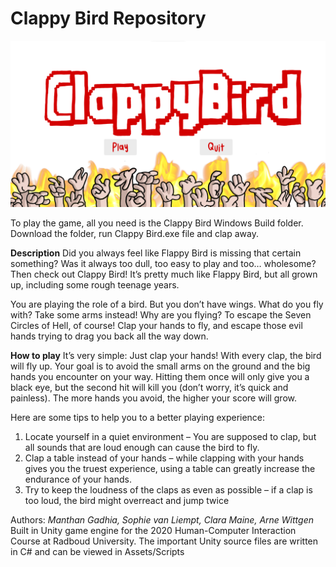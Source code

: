 # Clappy Bird Repository

![The clappy bird banner. Handdrawn text displays the Clappy Bird logo above a pit of ominous grasping hands.](banner.png)

To play the game, all you need is the Clappy Bird Windows Build folder. Download the folder, run Clappy Bird.exe file and clap away.

**Description**
Did you always feel like Flappy Bird is missing that certain something? Was it always too dull, too 
easy to play and too… wholesome? Then check out Clappy Bird! It’s pretty much like Flappy Bird, but 
all grown up, including some rough teenage years.

You are playing the role of a bird. But you don’t have wings. What do you fly with? Take some arms 
instead! Why are you flying? To escape the Seven Circles of Hell, of course! Clap your hands to fly, 
and escape those evil hands trying to drag you back all the way down.

**How to play**
It’s very simple: Just clap your hands! With every clap, the bird will fly up. Your goal is to avoid the 
small arms on the ground and the big hands you encounter on your way. Hitting them once will only 
give you a black eye, but the second hit will kill you (don’t worry, it’s quick and painless). The more 
hands you avoid, the higher your score will grow.

Here are some tips to help you to a better playing experience:
1. Locate yourself in a quiet environment – You are supposed to clap, but all sounds that are 
loud enough can cause the bird to fly.
2. Clap a table instead of your hands – while clapping with your hands gives you the truest 
experience, using a table can greatly increase the endurance of your hands.
3. Try to keep the loudness of the claps as even as possible – if a clap is too loud, the bird might 
overreact and jump twice

Authors: *Manthan Gadhia, Sophie van Liempt, Clara Maine, Arne Wittgen*
Built in Unity game engine for the 2020 Human-Computer Interaction Course at Radboud University.
The important Unity source files are written in C# and can be viewed in Assets/Scripts
